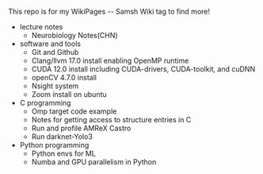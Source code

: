 This repo is for my WikiPages -- Samsh Wiki tag to find more!  
- lecture notes
  - Neurobiology Notes(CHN)
- software and tools
  - Git and Github  
  - Clang/llvm 17.0 install enabling OpenMP runtime
  - CUDA 12.0 install including CUDA-drivers, CUDA-toolkit, and cuDNN
  - openCV 4.7.0 install
  - Nsight system
  - Zoom install on ubuntu
- C programming
  - Omp target code example
  - Notes for getting access to structure entries in C
  - Run and profile AMReX Castro
  - Run darknet-Yolo3
- Python programming
  - Python envs for ML
  - Numba and GPU parallelism in Python
